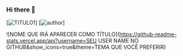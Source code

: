 ### Hi there 👋

[![TITULO1](https://img.shields.io/badge/TITULO2-TITULO3-COR.svg)]
[![author](https://img.shields.io/badge/author-daniel-purple.svg)]

![NOME QUE IRÁ APARECER COMO TÍTULO](https://github-readme-stats.vercel.app/api?username=SEU USER NAME NO GITHUB&show_icons=true&theme=TEMA QUE VOCÊ PREFERIR)
<!--
**vitorlavor/vitorlavor** is a ✨ _special_ ✨ repository because its `README.md` (this file) appears on your GitHub profile.

Here are some ideas to get you started:

- 🔭 I’m currently working on ...
- 🌱 I’m currently learning ...
- 👯 I’m looking to collaborate on ...
- 🤔 I’m looking for help with ...
- 💬 Ask me about ...
- 📫 How to reach me: ...
- 😄 Pronouns: ...
- ⚡ Fun fact: ...
-->
